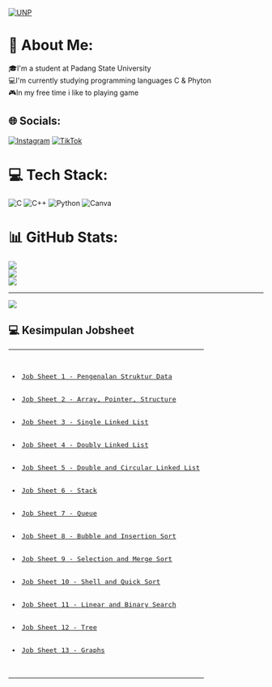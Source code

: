  [![UNP](https://unp.ac.id/nfs-assets/all/images/logo_unp_white.png)](https://unp.ac.id/)
# 💫 About Me:
🎓I'm a student at Padang State University<br>💻I'm currently studying programming languages C & Phyton<br>🎮In my free time i like to playing game<br>


## 🌐 Socials:
[![Instagram](https://img.shields.io/badge/Instagram-%23E4405F.svg?logo=Instagram&logoColor=white)](https://instagram.com/ryan.zkr) [![TikTok](https://img.shields.io/badge/TikTok-%23000000.svg?logo=TikTok&logoColor=white)](https://tiktok.com/@azuragaksi)

# 💻 Tech Stack:
![C](https://img.shields.io/badge/c-%2300599C.svg?style=for-the-badge&logo=c&logoColor=white) ![C++](https://img.shields.io/badge/c++-%2300599C.svg?style=for-the-badge&logo=c%2B%2B&logoColor=white) ![Python](https://img.shields.io/badge/python-3670A0?style=for-the-badge&logo=python&logoColor=ffdd54) ![Canva](https://img.shields.io/badge/Canva-%2300C4CC.svg?style=for-the-badge&logo=Canva&logoColor=white)
# 📊 GitHub Stats:
![](https://github-readme-stats.vercel.app/api?username=QadrianZakhri&theme=yeblu&hide_border=false&include_all_commits=true&count_private=false)<br/>
![](https://github-readme-streak-stats.herokuapp.com/?user=QadrianZakhri&theme=yeblu&hide_border=false)<br/>
![](https://github-readme-stats.vercel.app/api/top-langs/?username=QadrianZakhri&theme=yeblu&hide_border=false&include_all_commits=true&count_private=false&layout=compact)

---
[![](https://visitcount.itsvg.in/api?id=QadrianZakhri&icon=0&color=6)](https://visitcount.itsvg.in)

<!-- Proudly created with GPRM ( https://gprm.itsvg.in ) -->


<h2 id="navigator"> 💻 Kesimpulan Jobsheet</h2>
<table>
<tr>
<td>
<pre>
<list>
  <li><a href="#js1">Job Sheet 1 - Pengenalan Struktur Data</a></li>
  <li><a href="#js2">Job Sheet 2 - Array, Pointer, Structure</a></li>
  <li><a href="#js3">Job Sheet 3 - Single Linked List</a></li>
  <li><a href="#js4">Job Sheet 4 - Doubly Linked List</a></li>
  <li><a href="#js5">Job Sheet 5 - Double and Circular Linked List</a></li>
  <li><a href="#js6">Job Sheet 6 - Stack</a></li>
  <li><a href="#js7">Job Sheet 7 - Queue</a></li>
  <li><a href="#js8">Job Sheet 8 - Bubble and Insertion Sort</a></li>
  <li><a href="#js9">Job Sheet 9 - Selection and Merge Sort</a></li>
  <li><a href="#js10">Job Sheet 10 - Shell and Quick Sort</a></li>
  <li><a href="#js11">Job Sheet 11 - Linear and Binary Search</a></li>
  <li><a href="#js12">Job Sheet 12 - Tree</a></li>
  <li><a href="#js13">Job Sheet 13 - Graphs</a></li>
</list>
</pre>
</td>
</tr>
</table>

